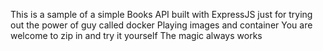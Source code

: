 This is a sample of a simple Books API built with ExpressJS just for trying out the power of guy called docker
Playing images and container
You are welcome to zip in and try it yourself
The magic always works
